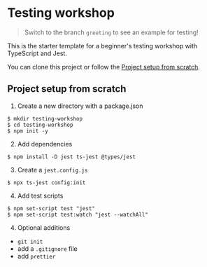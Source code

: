 # Testing workshop

> Switch to the branch `greeting` to see an example for testing!

This is the starter template for a beginner's testing workshop with TypeScript and Jest.

You can clone this project or follow the [Project setup from scratch](#project-setup-from-scratch).

## Project setup from scratch

1. Create a new directory with a package.json

  ```shell
  $ mkdir testing-workshop
  $ cd testing-workshop
  $ npm init -y
  ```

2. Add dependencies

  ```shell
  $ npm install -D jest ts-jest @types/jest
  ```

3. Create a `jest.config.js`

  ```shell
  $ npx ts-jest config:init
  ```

4. Add test scripts

  ```shell
  $ npm set-script test "jest"
  $ npm set-script test:watch "jest --watchAll"
  ```

4. Optional additions
  - `git init`
  - add a `.gitignore` file
  - add `prettier`
